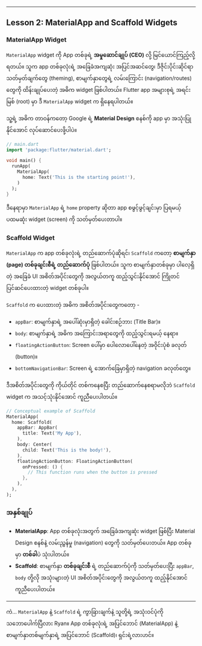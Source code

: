 
***

## Lesson 2: MaterialApp and Scaffold Widgets

### MaterialApp Widget

`MaterialApp` widget ကို App တစ်ခုရဲ့ **အမှုဆောင်ချုပ် (CEO)** လို့ မြင်ယောင်ကြည့်လို့ရတယ်။ သူက app တစ်ခုလုံးရဲ့ အခြေခံအကျဆုံး အပြင်အဆင်တွေ၊ ဒီဇိုင်းပိုင်းဆိုင်ရာ သတ်မှတ်ချက်တွေ (theming), စာမျက်နှာတွေရဲ့ လမ်းကြောင်း (navigation/routes) တွေကို ထိန်းချုပ်ပေးတဲ့ အဓိက widget ဖြစ်ပါတယ်။ Flutter app အများစုရဲ့ အရင်းမြစ် (root) မှာ ဒီ `MaterialApp` widget က ရှိနေရပါတယ်။

သူ့ရဲ့ အဓိက တာဝန်ကတော့ Google ရဲ့ **Material Design** စနစ်ကို app မှာ အသုံးပြုနိုင်အောင် လုပ်ဆောင်ပေးဖို့ပါပဲ။

```dart
// main.dart
import 'package:flutter/material.dart';

void main() {
  runApp(
    MaterialApp(
      home: Text('This is the starting point!'),
    )
  );
}
```
ဒီနေရာမှာ `MaterialApp` ရဲ့ `home` property ဆိုတာ app စဖွင့်ဖွင့်ချင်းမှာ ပြရမယ့် ပထမဆုံး widget (screen) ကို သတ်မှတ်ပေးတာပါ။

### Scaffold Widget

`MaterialApp` က app တစ်ခုလုံးရဲ့ တည်ဆောက်ပုံဆိုရင်၊ `Scaffold` ကတော့ **စာမျက်နှာ (page) တစ်ခုချင်းစီရဲ့ တည်ဆောက်ပုံ** ဖြစ်ပါတယ်။ သူက စာမျက်နှာတစ်ခုမှာ ပါလေ့ရှိတဲ့ အခြေခံ UI အစိတ်အပိုင်းတွေကို အလွယ်တကူ ထည့်သွင်းနိုင်အောင် ကြိုတင်ပြင်ဆင်ပေးထားတဲ့ widget တစ်ခုပါ။

`Scaffold` က ပေးထားတဲ့ အဓိက အစိတ်အပိုင်းတွေကတော့ -

* `appBar`: စာမျက်နှာရဲ့ အပေါ်ဆုံးမှာရှိတဲ့ ခေါင်းစဉ်ဘား (Title Bar)။
* `body`: စာမျက်နှာရဲ့ အဓိက အကြောင်းအရာတွေကို ထည့်သွင်းရမယ့် နေရာ။
* `floatingActionButton`: Screen ပေါ်မှာ ပေါလောပေါ်နေတဲ့ အဝိုင်းပုံစံ ခလုတ် (button)။
* `bottomNavigationBar`: Screen ရဲ့ အောက်ခြေမှာရှိတဲ့ navigation ခလုတ်တွေ။

ဒီအစိတ်အပိုင်းတွေကို ကိုယ်တိုင် တစ်ကနေစပြီး တည်ဆောက်နေစရာမလိုဘဲ `Scaffold` widget က အသင့်သုံးနိုင်အောင် ကူညီပေးပါတယ်။

```dart
// Conceptual example of Scaffold
MaterialApp(
  home: Scaffold(
    appBar: AppBar(
      title: Text('My App'),
    ),
    body: Center(
      child: Text('This is the body!'),
    ),
    floatingActionButton: FloatingActionButton(
      onPressed: () {
        // This function runs when the button is pressed
      },
    ),
  ),
);
```

### အနှစ်ချုပ်

* **MaterialApp**: App တစ်ခုလုံးအတွက် အခြေခံအကျဆုံး widget ဖြစ်ပြီး Material Design စနစ်နဲ့ လမ်းညွှန်မှု (navigation) တွေကို သတ်မှတ်ပေးတယ်။ App တစ်ခုမှာ **တစ်ခါ**ပဲ သုံးပါတယ်။
* **Scaffold**: စာမျက်နှာ **တစ်ခုချင်းစီ** ရဲ့ တည်ဆောက်ပုံကို သတ်မှတ်ပေးပြီး `appBar`, `body` တို့လို အသုံးများတဲ့ UI အစိတ်အပိုင်းတွေကို အလွယ်တကူ ထည့်နိုင်အောင် ကူညီပေးပါတယ်။

***

ကဲ... `MaterialApp` နဲ့ `Scaffold` ရဲ့ ကွာခြားချက်နဲ့ သူတို့ရဲ့ အသုံးဝင်ပုံကို သဘောပေါက်ပြီလား Ryan။ App တစ်ခုလုံးရဲ့ အပြင်ဘောင် (MaterialApp) နဲ့ စာမျက်နှာတစ်မျက်နှာရဲ့ အပြင်ဘောင် (Scaffold)၊ ရှင်းရဲ့လားဟင်။
